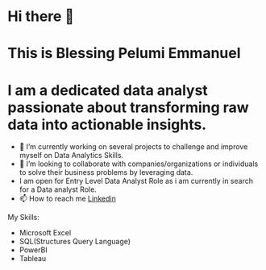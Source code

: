 # Hi there 👋 
 
 # This is Blessing Pelumi Emmanuel 
 
 # I am a dedicated data analyst passionate about transforming raw data into actionable insights. 
  
- 🌱 I’m currently working on several projects to challenge and improve myself on Data Analytics Skills.
- 💞️ I’m looking to collaborate with companies/organizations or individuals to solve their business problems by leveraging data.
- I am open for Entry Level Data Analyst Role as i am currently in search for a Data analyst Role.
- 📫 How to reach me [Linkedin](http://www.linkedin.com/in/blessing-emmanuel-pelumi)

 My Skills:
  
- Microsoft Excel
- SQL(Structures Query Language)
- PowerBI
- Tableau

<!---
EmmanuelBlessing95/EmmanuelBlessing95 is a ✨ special ✨ repository because its `README.md` (this file) appears on your GitHub profile.
You can click the Preview link to take a look at your changes.
--->
